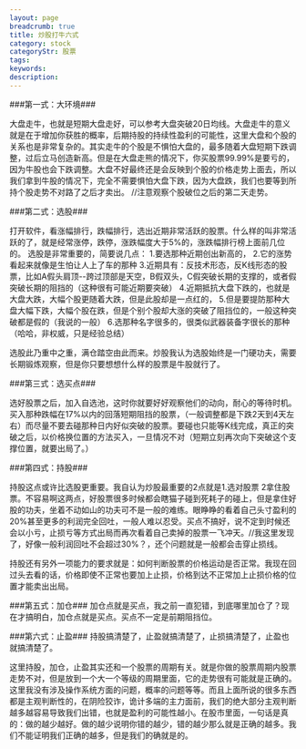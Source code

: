 ```yaml
---
layout: page
breadcrumb: true
title: 炒股打牛六式
category: stock
categoryStr: 股票
tags: 
keywords: 
description: 
---
```




###第一式：大环境###

大盘走牛，也就是短期大盘走好，可以参考大盘突破20日均线。大盘走牛的意义就是在于增加你获胜的概率，后期持股的持续性盈利的可能性，这里大盘和个股的关系也是非常复杂的。其实走牛的个股是不惧怕大盘的，最多随着大盘短期下跌调整，过后立马创造新高。但是在大盘走熊的情况下，你买股票99.99%是要亏的，因为牛股也会下跌调整。大盘不好最终还是会反映到个股的价格走势上面去，所以我们拿到牛股的情况下，完全不需要惧怕大盘下跌，因为大盘跌，我们也要等到所持个股走势不对路了之后才卖出。
//注意观察个股破位之后的第二天走势。

###第二式：选股###

打开软件，看涨幅排行，跌幅排行，选出近期非常活跃的股票。什么样的叫非常活跃的了，就是经常涨停，跌停，涨跌幅度大于5%的，涨跌幅排行榜上面前几位的。
选股是非常重要的，简要说几点：
1.要选那种近期创出新高的，
2.它的涨势看起来就像是生怕让人上了车的那种
3.近期具有：反技术形态，反K线形态的股票，比如A假头肩顶--跨过顶部是天空，B假双头，C假突破长期的支撑的，或者假突破长期的阻挡的（这种很有可能近期要突破）
4.近期抵抗大盘下跌的，也就是大盘大跌，大幅个股更随着大跌，但是此股却是一点红的，
5.但是要提防那种大盘大幅下跌，大幅个股在跌，但是个别个股却大涨的突破了阻挡位的，一般这种突破都是假的（我说的一般）
6.选那种名字很多的，很类似武器装备字很长的那种（哈哈，非权威，只是经验总结）

选股此乃重中之重，满仓踏空由此而来。炒股我认为选股始终是一门硬功夫，需要长期锻炼观察，但是你只要想想什么样的股票是牛股就行了。

###第三式：选买点###

选好股票之后，加入自选池，这时你就要好好观察他们的动向，耐心的等待时机。买入那种跌幅在17%以内的回落短期阻挡的股票，（一般调整都是下跌2天到4天左右）而尽量不要去碰那种日内好似突破的股票。要碰也只能等K线完成，真正的突破之后，以价格换位置的方法买入，一旦情况不对（短期立刻再次向下突破这个支撑位置，就要出局了。）

###第四式：持股###

持股这点或许比选股更重要。我自认为炒股最重要的2点就是1.选对股票 2拿住股票。不容易啊这两点，好股票很多时候都会瞎猫子碰到死耗子的碰上，但是拿住好股的功夫，坐着不动如山的功夫可不是一般的难练。眼睁睁的看着自己头寸盈利的20%甚至更多的利润完全回吐，一般人难以忍受。买点不搞好，说不定到时候还会以小亏，止损亏等方式出局而再次看着自己卖掉的股票一飞冲天。//我这里发现了，好像一般利润回吐不会超过30%？，还个问题就是一般都会击穿止损线。

持股还有另外一项能力的要求就是：如何判断股票的价格运动是否正常。我现在回过头去看的话，价格即使不正常也要加上止损，价格到达不正常加上止损价格的位置才能卖出出局。

###第五式：加仓###
加仓点就是买点，我之前一直犯错，到底哪里加仓了？现在才搞明白，加仓点就是买点。买点不一定是前期阻挡位。

###第六式：止盈###
持股搞清楚了，止盈就搞清楚了，止损搞清楚了，止盈也就搞清楚了。


这里持股，加仓，止盈其实还和一个股票的周期有关。就是你做的股票周期内股票走势不对，但是放到一个大一个等级的周期里面，它的走势很有可能就是正确的。这里我没有涉及操作系统方面的问题，概率的问题等等。而且上面所说的很多东西都是主观判断性的，在阴险狡诈，诡计多端的主力面前，我们的绝大部分主观判断越多越容易导致我们出错，也就是盈利的可能性越小。在股市里面，一句话是真的：做的越少越好。做的越少说明你错的越少，错的越少那么就是正确的越多。我们不能证明我们正确的越多，但是我们的确就是的。


